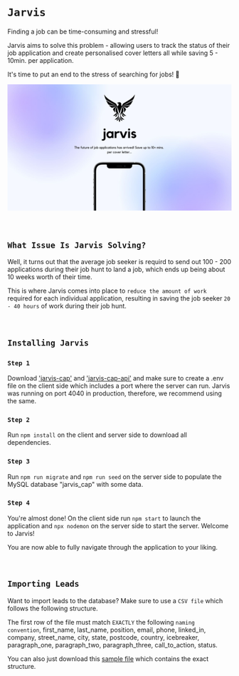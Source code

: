 # `Jarvis`

Finding a job can be time-consuming and stressful! 

Jarvis aims to solve this problem - allowing users to track the status of their job application and create personalised cover letters all while saving 5 - 10min. per application.

It's time to put an end to the stress of searching for jobs! 👊

![image](./jarvis-cover.jpg)


<br />


## `What Issue Is Jarvis Solving?`
Well, it turns out that the average job seeker is requird to send out 100 - 200 applications during their job hunt to land a job, which ends up being about 10 weeks worth of their time. 

This is where Jarvis comes into place to `reduce the amount of work` required for each individual application, resulting in saving the job seeker `20 - 40 hours` of work during their job hunt.


<br />


## `Installing Jarvis`

### `Step 1`

Download ['jarvis-cap'](https://github.com/timohuennebeck/jarvis-cap) and ['jarvis-cap-api'](https://github.com/timohuennebeck/jarvis-cap-api) and make sure to create a .env file on the client side which includes a port where the server can run. Jarvis was running on port 4040 in production, therefore, we recommend using the same.


### `Step 2`

Run `npm install` on the client and server side to download all dependencies.


### `Step 3`

Run `npm run migrate` and `npm run seed` on the server side to populate the MySQL database "jarvis_cap" with some data.


### `Step 4`

You're almost done! On the client side run `npm start` to launch the application and `npx nodemon` on the server side to start the server. Welcome to Jarvis!

You are now able to fully navigate through the application to your liking. 


<br />


## `Importing Leads`

Want to import leads to the database? Make sure to use a `CSV file` which follows the following structure.

The first row of the file must match `EXACTLY` the following `naming convention`, first_name, last_name, position, email, phone, linked_in, company, street_name, city, state, postcode, country, icebreaker, paragraph_one, paragraph_two, paragraph_three, call_to_action, status.

You can also just download this [sample file](https://docs.google.com/spreadsheets/d/1qk9gSxsAPOP7cHvWGpGWX6rBkPpVtQ1pmisFdqNC7TA/edit#gid=1182257161) which contains the exact structure.
